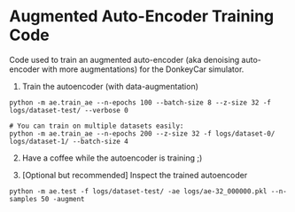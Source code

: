 # Augmented Auto-Encoder Training Code

Code used to train an augmented auto-encoder (aka denoising auto-encoder with more augmentations) for the DonkeyCar simulator.


1. Train the autoencoder (with data-augmentation)
```
python -m ae.train_ae --n-epochs 100 --batch-size 8 --z-size 32 -f logs/dataset-test/ --verbose 0

# You can train on multiple datasets easily:
python -m ae.train_ae --n-epochs 200 --z-size 32 -f logs/dataset-0/ logs/dataset-1/ --batch-size 4
```

2. Have a coffee while the autoencoder is training ;)


3. [Optional but recommended] Inspect the trained autoencoder

```
python -m ae.test -f logs/dataset-test/ -ae logs/ae-32_000000.pkl --n-samples 50 -augment
```
